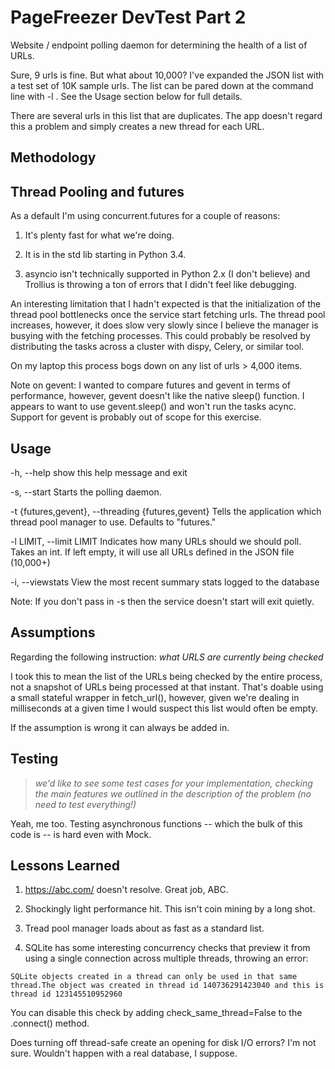 # PageFreezer DevTest Part 2

Website / endpoint polling daemon for determining the health of a list of URLs.

Sure, 9 urls is fine. But what about 10,000? I've expanded the JSON list with a test set of 10K sample urls. The list can be pared down at the command line with -l <number>. See the Usage section below for full details.

There are several urls in this list that are duplicates. The app doesn't regard this a problem and simply creates a new thread for each URL.

## Methodology



## Thread Pooling and futures

As a default I'm using concurrent.futures for a couple of reasons:

1) It's plenty fast for what we're doing.

2) It is in the std lib starting in Python 3.4.

3) asyncio isn't technically supported in Python 2.x (I don't believe) and Trollius is throwing a ton of errors that I didn't feel like debugging.

An interesting limitation that I hadn't expected is that the initialization of the thread pool bottlenecks once the service start fetching urls. The thread pool increases, however, it does slow very slowly since I believe the manager is busying with the fetching processes. This could probably be resolved by distributing the tasks across a cluster with dispy, Celery, or similar tool.

On my laptop this process bogs down on any list of urls > 4,000 items.

Note on gevent: I wanted to compare futures and gevent in terms of performance, however, gevent doesn't like the native sleep() function. I appears to want to use gevent.sleep() and won't run the tasks acync. Support for gevent is probably out of scope for this exercise.

## Usage

-h, --help            show this help message and exit

-s, --start           Starts the polling daemon.

-t {futures,gevent}, --threading {futures,gevent}
                      Tells the application which thread pool manager to
                      use. Defaults to "futures."

-l LIMIT, --limit LIMIT
                      Indicates how many URLs should we should poll. Takes
                      an int. If left empty, it will use all URLs defined in
                      the JSON file (10,000+)

-i, --viewstats       View the most recent summary stats logged to the
                      database

Note: If you don't pass in -s then the service doesn't start will exit quietly.

## Assumptions

Regarding the following instruction: *what URLS are currently being checked*

I took this to mean the list of the URLs being checked by the entire process, not a snapshot of URLs being processed at that instant. That's doable using a small stateful wrapper in fetch_url(), however, given we're dealing in milliseconds at a given time I would suspect this list would often be empty.

If the assumption is wrong it can always be added in.

## Testing

> *we'd like to see some test cases for your implementation, checking the main features we outlined in the description of the problem (no need to test everything!)*

Yeah, me too. Testing asynchronous functions -- which the bulk of this code is -- is hard even with Mock.

## Lessons Learned

1) https://abc.com/ doesn't resolve. Great job, ABC.

2) Shockingly light performance hit. This isn't coin mining by a long shot.

3) Tread pool manager loads about as fast as a standard list.

4) SQLite has some interesting concurrency checks that preview it from using a single connection across multiple threads, throwing an error:
```
SQLite objects created in a thread can only be used in that same thread.The object was created in thread id 140736291423040 and this is thread id 123145510952960
```
You can disable this check by adding check_same_thread=False to the .connect() method.

Does turning off thread-safe create an opening for disk I/O errors? I'm not sure. Wouldn't happen with a real database, I suppose.

